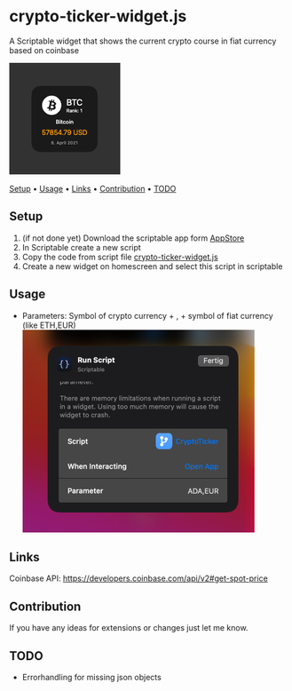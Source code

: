 # crypto-ticker-widget.js
A Scriptable widget that shows the current crypto course in fiat currency based on coinbase

![cryptotickerWidget](img/cryptotickerWidget.png)

 <p>
   <a href="#setup">Setup</a> •
   <a href="#usage">Usage</a> •
   <a href="#links">Links</a> •
   <a href="#contribution">Contribution</a> •
   <a href="todo">TODO</a>
 </p>

## Setup

1. (if not done yet) Download the scriptable app form [AppStore](https://apps.apple.com/de/app/scriptable/id1405459188)
 2. In Scriptable create a new script
 3. Copy the code from script file [crypto-ticker-widget.js](https://github.com/wickenico/crypto-ticker-widget.js/blob/main/crypto-ticker-widget.js)
 4. Create a new widget on homescreen and select this script in scriptable

 ## Usage
- Parameters: Symbol of crypto currency + , + symbol of fiat currency (like ETH,EUR)
![cryptotickerWidgetSettings](img/cryptoTickerWidgetSettings.png)
## Links
Coinbase API: https://developers.coinbase.com/api/v2#get-spot-price

## Contribution

If you have any ideas for extensions or changes just let me know.

## TODO

- Errorhandling for missing json objects